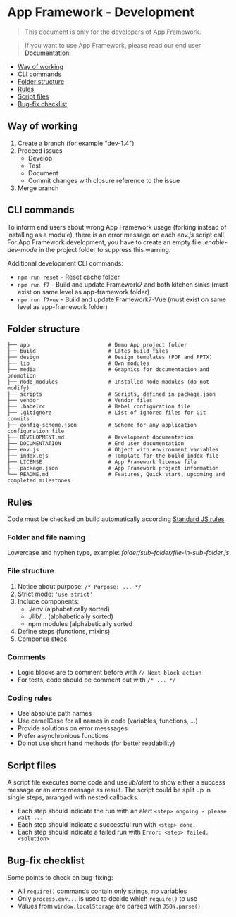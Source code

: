 # App Framework - Development

> This document is only for the developers of App Framework.

> If you want to use App Framework, please read our end user [Documentation](DOCUMENTATION.md).

- [Way of working](#way-of-working)
- [CLI commands](#cli-commands)
- [Folder structure](#folder-structure)
- [Rules](#rules)
- [Script files](#script-files)
- [Bug-fix checklist](#bugfix-checklist)

## Way of working

1. Create a branch (for example "dev-1.4")
2. Proceed issues
   - Develop
   - Test
   - Document
   - Commit changes with closure reference to the issue
3. Merge branch

## CLI commands

To inform end users about wrong App Framework usage (forking instead of installing as a module), there is an error message on each *env.js* script call. For App Framework development, you have to create an empty file *.enable-dev-mode* in the project folder to suppress this warning.

Additional development CLI commands:

- `npm run reset` - Reset cache folder
- `npm run f7` - Build and update Framework7 and both kitchen sinks (must exist on same level as app-framework folder)
- `npm run f7vue` - Build and update Framework7-Vue (must exist on same level as app-framework folder)

## Folder structure

```
├── app                         # Demo App project folder
├── build                       # Lates build files
├── design                      # Design templates (PDF and PPTX)
├── lib                         # Own modules
├── media                       # Graphics for documentation and promotion
├── node_modules                # Installed node modules (do not modify)
├── scripts                     # Scripts, defined in package.json
├── vendor                      # Vendor files
├── .babelrc                    # Babel configuration file
├── .gitignore                  # List of ignored files for Git commits
├── config-scheme.json          # Scheme for any application configuration file
├── DEVELOPMENT.md              # Development documentation
├── DOCUMENTATION               # End user documentation
├── env.js                      # Object with environment variables
├── index.ejs                   # Template for the build index file
├── LICENSE                     # App Framework license file
├── package.json                # App Framework project information
└── README.md                   # Features, Quick start, upcoming and completed milestones
```
## Rules

Code must be checked on build automatically according [Standard JS rules](http://standardjs.com/).

### Folder and file naming

Lowercase and hyphen type, example: *folder/sub-folder/file-in-sub-folder.js*

### File structure

1. Notice about purpose: `/* Purpose: ... */`
2. Strict mode: `'use strict'`
3. Include components:
   - ./env (alphabetically sorted)
   - ./lib/... (alphabetically sorted)
   - npm modules (alphabetically sorted
4. Define steps (functions, mixins)
5. Componse steps

### Comments

- Logic blocks are to comment before with `// Next block action`
- For tests, code should be comment out with `/* ... */`

### Coding rules

- Use absolute path names
- Use camelCase for all names in code (variables, functions, ...)
- Provide solutions on error messsages
- Prefer asynchronious functions
- Do not use short hand methods (for better readability)

## Script files

A script file executes some code and use *lib/alert* to show either a success message or an error message as result. The script could be split up in single steps, arranged with nested callbacks.

- Each step should indicate the run with an alert `<step> ongoing - please wait ...`
- Each step should indicate a successful run with `<step> done.`
- Each step should indicate a failed run with `Error: <step> failed. <solution>`

## Bug-fix checklist

Some points to check on bug-fixing:

- All `require()` commands contain only strings, no variables
- Only `process.env...` is used to decide which `require()` to use
- Values from `window.localStorage` are parsed with `JSON.parse()`
